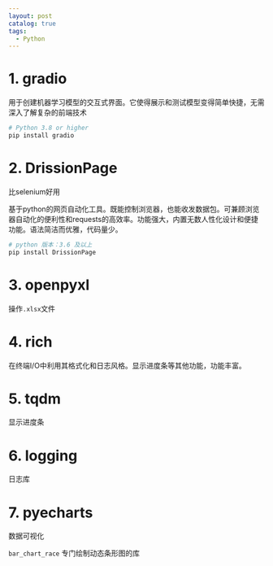 ```yaml
---
layout: post
catalog: true
tags:
  - Python
---
```



# 1. gradio

用于创建机器学习模型的交互式界面。它使得展示和测试模型变得简单快捷，无需深入了解复杂的前端技术

```python
# Python 3.8 or higher
pip install gradio
```

# 2. DrissionPage

比selenium好用

基于python的网页自动化工具。既能控制浏览器，也能收发数据包。可兼顾浏览器自动化的便利性和requests的高效率。功能强大，内置无数人性化设计和便捷功能。语法简洁而优雅，代码量少。

```python
# python 版本：3.6 及以上
pip install DrissionPage
```

# 3. openpyxl

操作`.xlsx`文件

# 4. rich

在终端I/O中利用其格式化和日志风格。显示进度条等其他功能，功能丰富。

# 5. tqdm

显示进度条

# 6. logging

日志库

# 7. pyecharts

数据可视化

`bar_chart_race`  专门绘制动态条形图的库